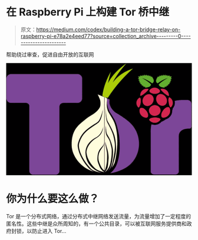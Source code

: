 # 在 Raspberry Pi 上构建 Tor 桥中继

> 原文：<https://medium.com/codex/building-a-tor-bridge-relay-on-raspberry-pi-e78a2e4eed77?source=collection_archive---------0----------------------->

帮助绕过审查，促进自由开放的互联网

![](img/6ffc7fb2644e2ee4bee93412509a1ad9.png)

# 你为什么要这么做？

Tor 是一个分布式网络，通过分布式中继网络发送流量，为流量增加了一定程度的匿名性。这些中继是众所周知的，有一个公共目录，可以被互联网服务提供商和政府封锁，以防止进入 Tor…